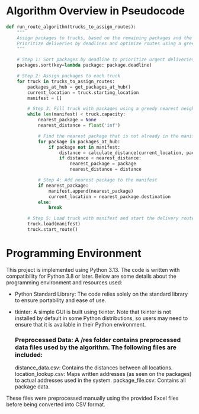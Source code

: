 # Algorithm Overview in Pseudocode

```python
def run_route_algorithm(trucks_to_assign_routes):
    """
    Assign packages to trucks, based on the remaining packages and the available drivers.
    Prioritize deliveries by deadlines and optimize routes using a greedy nearest neighbor approach.
    """

    # Step 1: Sort packages by deadline to prioritize urgent deliveries
    packages.sort(key=lambda package: package.deadline)

    # Step 2: Assign packages to each truck
    for truck in trucks_to_assign_routes:
        packages_at_hub = get_packages_at_hub()
        current_location = truck.starting_location
        manifest = []

        # Step 3: Fill truck with packages using a greedy nearest neighbor algorithm
        while len(manifest) < truck.capacity:
            nearest_package = None
            nearest_distance = float('inf')

            # Find the nearest package that is not already in the manifest
            for package in packages_at_hub:
                if package not in manifest:
                    distance = calculate_distance(current_location, package.destination)
                    if distance < nearest_distance:
                        nearest_package = package
                        nearest_distance = distance

            # Step 4: Add nearest package to the manifest
            if nearest_package:
                manifest.append(nearest_package)
                current_location = nearest_package.destination
            else:
                break

        # Step 5: Load truck with manifest and start the delivery route
        truck.load(manifest)
        truck.start_route()
```

# Programming Environment

This project is implemented using Python 3.13. The code is written with compatibility for Python 3.8 or later. Below are some details about the programming environment and resources used:

- Python Standard Library: The code relies solely on the standard library to ensure portability and ease of use.

- tkinter: A simple GUI is built using tkinter. Note that tkinter is not installed by default in some Python distributions, so users may need to ensure that it is available in their Python environment.

   ### Preprocessed Data: A /res folder contains preprocessed data files used by the algorithm. The following files are included:
    distance_data.csv: Contains the distances between all locations.
    location_lookup.csv: Maps written addresses (as seen on the packages) to actual addresses used in the system.
    package_file.csv: Contains all package data.

These files were preprocessed manually using the provided Excel files before being converted into CSV format.